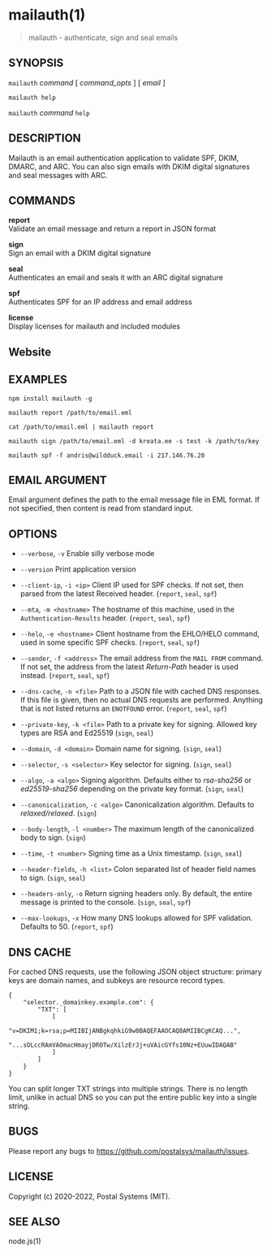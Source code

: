 # mailauth(1)

> mailauth - authenticate, sign and seal emails

## SYNOPSIS

`mailauth` _command_ [ _command_opts_ ] [ _email_ ]

`mailauth help`

`mailauth` _command_ `help`

## DESCRIPTION

Mailauth is an email authentication application to validate SPF, DKIM, DMARC, and ARC. You can also sign emails with DKIM digital signatures and seal messages with ARC.

## COMMANDS

**report**\
Validate an email message and return a report in JSON format

**sign**\
Sign an email with a DKIM digital signature

**seal**\
Authenticates an email and seals it with an ARC digital signature

**spf**\
Authenticates SPF for an IP address and email address

**license**\
Display licenses for mailauth and included modules

## Website

[](https://github.com/postalsys/mailauth)

## EXAMPLES

`npm install mailauth -g`

`mailauth report /path/to/email.eml`

`cat /path/to/email.eml | mailauth report`

`mailauth sign /path/to/email.eml -d kreata.ee -s test -k /path/to/key`

`mailauth spf -f andris@wildduck.email -i 217.146.76.20`

## EMAIL ARGUMENT

Email argument defines the path to the email message file in EML format. If not specified, then
content is read from standard input.

## OPTIONS

-   `--verbose`, `-v`
    Enable silly verbose mode

-   `--version`
    Print application version

-   `--client-ip`, `-i <ip>`
    Client IP used for SPF checks. If not set, then parsed from the latest Received header. (`report`, `seal`, `spf`)

-   `--mta`, `-m <hostname>`
    The hostname of this machine, used in the `Authentication-Results` header. (`report`, `seal`, `spf`)

-   `--helo`, `-e <hostname>`
    Client hostname from the EHLO/HELO command, used in some specific SPF checks. (`report`, `seal`, `spf`)

-   `--sender`, `-f <address>`
    The email address from the `MAIL FROM` command. If not set, the address from the latest _Return-Path_ header is used instead. (`report`, `seal`, `spf`)

-   `--dns-cache`, `-n <file>`
    Path to a JSON file with cached DNS responses. If this file is given, then no actual DNS requests are performed. Anything that is not listed returns an `ENOTFOUND` error. (`report`, `seal`, `spf`)

-   `--private-key`, `-k <file>`
    Path to a private key for signing. Allowed key types are RSA and Ed25519 (`sign`, `seal`)

-   `--domain`, `-d <domain>`
    Domain name for signing. (`sign`, `seal`)

-   `--selector`, `-s <selector>`
    Key selector for signing. (`sign`, `seal`)

-   `--algo`, `-a <algo>`
    Signing algorithm. Defaults either to _rsa-sha256_ or _ed25519-sha256_ depending on the private key format. (`sign`, `seal`)

-   `--canonicalization`, `-c <algo>`
    Canonicalization algorithm. Defaults to _relaxed/relaxed_. (`sign`)

-   `--body-length`, `-l <number>`
    The maximum length of the canonicalized body to sign. (`sign`)

-   `--time`, `-t <number>`
    Signing time as a Unix timestamp. (`sign`, `seal`)

-   `--header-fields`, `-h <list>`
    Colon separated list of header field names to sign. (`sign`, `seal`)

-   `--headers-only`, `-o`
    Return signing headers only. By default, the entire message is printed to the console. (`sign`, `seal`, `spf`)

-   `--max-lookups`, `-x`
    How many DNS lookups allowed for SPF validation. Defaults to 50. (`report`, `spf`)

## DNS CACHE

For cached DNS requests, use the following JSON object structure: primary keys are domain names, and subkeys are resource record types.

```
{
    "selector._domainkey.example.com": {
        "TXT": [
            [
                "v=DKIM1;k=rsa;p=MIIBIjANBgkqhkiG9w0BAQEFAAOCAQ8AMIIBCgKCAQ...",
                "...sOLccRAmVAOmacHmayjDROTw/XilzErJj+uVAicGYfs10Nz+EUuwIDAQAB"
            ]
        ]
    }
}
```

You can split longer TXT strings into multiple strings. There is no length limit, unlike in actual DNS so you can put the entire public key into a single string.

## BUGS

Please report any bugs to https://github.com/postalsys/mailauth/issues.

## LICENSE

Copyright (c) 2020-2022, Postal Systems (MIT).

## SEE ALSO

node.js(1)
